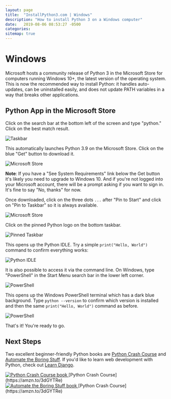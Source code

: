 ```yaml
---
layout: page
title:  "InstallPython3.com | Windows"
description: "How to install Python 3 on a Windows computer"
date:   2019-08-06 08:53:27 -0500
categories:
sitemap: true
---
```


# Windows

Microsoft hosts a community release of Python 3 in the Microsoft Store for computers running Windows 10+, the latest version of the operating system. This is now the recommended way to install Python: it handles auto-updates, can be uninstalled easily, and does not update PATH variables in a way that breaks other applications.

## Python App in the Microsoft Store

Click on the search bar at the bottom left of the screen and type "python." Click on the best match result.

<img class="img-fluid" src="{{ site.url }}/assets/images/windows/01_taskbar.png" alt="Taskbar">

This automatically launches Python 3.9 on the Microsoft Store. Click on the blue "Get" button to download it.

<img class="img-fluid" src="{{ site.url }}/assets/images/windows/02_store.png" alt="Microsoft Store">

__Note__: If you have a "See System Requirements" link below the Get button it's likely you need to upgrade to Windows 10. And if you're not logged into your Microsoft account, there will be a prompt asking if you want to sign in. It's fine to say "No, thanks" for now.

Once downloaded, click on the three dots `...` after "Pin to Start" and click on "Pin to Taskbar" so it is always available.

<img class="img-fluid" src="{{ site.url }}/assets/images/windows/03_pin.png" alt="Microsoft Store">

Click on the pinned Python logo on the bottom taskbar.

<img class="img-fluid" src="{{ site.url }}/assets/images/windows/04_taskbar_pin.png" alt="Pinned Taskbar">

This opens up the Python IDLE. Try a simple `print("Hello, World")` command to confirm everything works:

<img class="img-fluid" src="{{ site.url }}/assets/images/windows/05_idle.png" alt="Python IDLE">


It is also possible to access it via the command line. On Windows, type "PowerShell" in the Start Menu search bar in the lower left corner.

<img class="img-fluid" src="{{ site.url }}/assets/images/windows/06_powershell.png" alt="PowerShell">

This opens up the Windows PowerShell terminal which has a dark blue background. Type `python --version` to confirm which version is installed and then the same `print("Hello, World")` command as before.

<img class="img-fluid" src="{{ site.url }}/assets/images/windows/07_powershell_result.png" alt="PowerShell">


That's it! You're ready to go.

## Next Steps
Two excellent beginner-friendly Python books are [Python Crash Course](https://amzn.to/3dGYTRe) and [Automate the Boring Stuff](https://amzn.to/366CebJ). If you'd like to learn web development with Python, check out [Learn Django](https://learndjango.com).

<div class="container">
  <div class="row">
    <div class="col">
      <a href="https://amzn.to/3dGYTRe" target="_blank">
        <img class="img-fluid" src="{{ site.url }}/assets/images/pcc_book.jpg" alt="Python Crash Course book">
      </a>
      [Python Crash Course](https://amzn.to/3dGYTRe)
    </div>
    <div class="col">
      <a href="https://amzn.to/3dGYTRe" target="_blank">
        <img class="img-fluid" src="{{ site.url }}/assets/images/automate_book.jpg" alt="Automate the Boring Stuff book">
      </a>
      [Python Crash Course](https://amzn.to/3dGYTRe)
    </div>
  </div>
</div>
